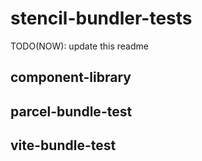 # stencil-bundler-tests

TODO(NOW): update this readme

## component-library

## parcel-bundle-test

## vite-bundle-test
